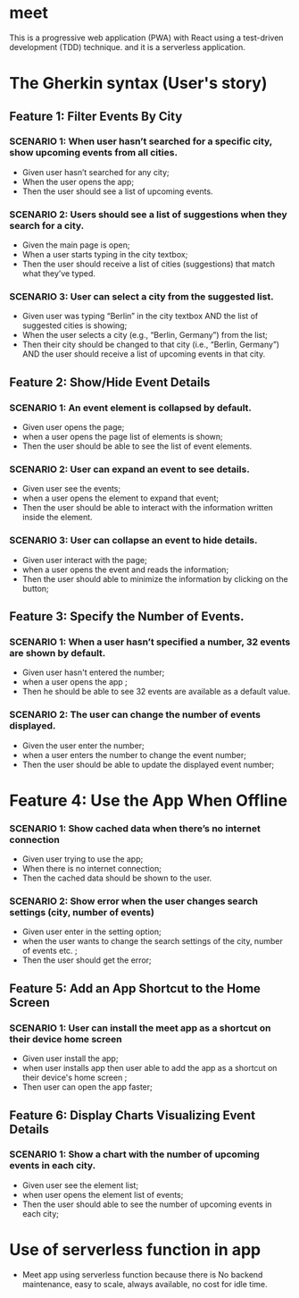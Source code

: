 # meet
This is a progressive web application (PWA) with React using a test-driven development (TDD) technique.
and it is a serverless application.

# The Gherkin syntax (User's story)

## Feature 1: Filter Events By City
### SCENARIO 1: When user hasn’t searched for a specific city, show upcoming events from all cities.
- Given user hasn’t searched for any city;
- When the user opens the app;
- Then the user should see a list of upcoming events.

### SCENARIO 2: Users should see a list of suggestions when they search for a city.
- Given the main page is open;
- When a user starts typing in the city textbox;
- Then the user should receive a list of cities (suggestions) that match what they’ve typed.

### SCENARIO 3: User can select a city from the suggested list.
- Given user was typing “Berlin” in the city textbox AND the list of suggested cities is showing;
- When the user selects a city (e.g., “Berlin, Germany”) from the list;
- Then their city should be changed to that city (i.e., “Berlin, Germany”) AND the user should receive a list of upcoming events in that city.

## Feature 2: Show/Hide Event Details
### SCENARIO 1: An event element is collapsed by default.
- Given user opens the page;
- when a user opens the page list of elements is shown;
- Then the user should be able to see the list of event elements.

### SCENARIO 2: User can expand an event to see details.
- Given user see the events;
- when a user opens the element to expand that event;
- Then the user should be able to interact with the information written inside the element.

### SCENARIO 3: User can collapse an event to hide details.
- Given user interact with the page;
- when a user opens the event and reads the information;
- Then the user should able to minimize the information by clicking on the button;

## Feature 3: Specify the Number of Events.

### SCENARIO 1: When a user hasn’t specified a number, 32 events are shown by default.
- Given user hasn't entered the number;
- when a user opens the app ;
- Then he should be able to see 32 events are available as a default value.

### SCENARIO 2: The user can change the number of events displayed.
- Given the user enter the number;
- when a user enters the number to change the event number;
- Then the user should be able to update the displayed event number;

# Feature 4: Use the App When Offline
  
### SCENARIO 1: Show cached data when there’s no internet connection
- Given user trying to use the app;
- When there is no internet connection;
- Then the cached data should be shown to the user.

### SCENARIO 2: Show error when the user changes search settings (city, number of events)
- Given user enter in the setting option;
- when the user wants to change the search settings of the city, number of events etc. ;
- Then the user should get the error;

## Feature 5: Add an App Shortcut to the Home Screen
  
### SCENARIO 1: User can install the meet app as a shortcut on their device home screen
- Given user install the app;
- when user installs app then user able to add the app as a shortcut on their device's home screen ;
- Then user can open the app faster;

## Feature 6: Display Charts Visualizing Event Details
  
### SCENARIO 1: Show a chart with the number of upcoming events in each city.
- Given user see the element list;
- when user opens the element list of events;
- Then the user should able to see the number of upcoming events in each city;

# Use of serverless function in app
- Meet app using serverless function because there is No backend maintenance,
  easy to scale, always available, no cost for idle time.
  












